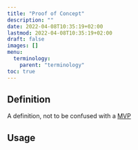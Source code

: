 ```yaml
---
title: "Proof of Concept"
description: ""
date: 2022-04-08T10:35:19+02:00
lastmod: 2022-04-08T10:35:19+02:00
draft: false
images: []
menu:
  terminology:
    parent: "terminology"
toc: true
---
```


## Definition
A definition, not to be confused with a [MVP](../mvp)

## Usage
